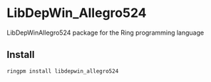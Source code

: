 # LibDepWin_Allegro524

LibDepWinAllegro524 package for the Ring programming language

## Install

	ringpm install libdepwin_allegro524